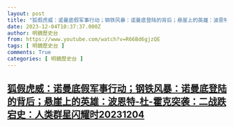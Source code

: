 ```yaml
---
layout: post
title: "狐假虎威：诺曼底假军事行动；钢铁风暴：诺曼底登陆的背后；悬崖上的英雄：波恩特-杜-霍克突袭：二战跌宕史：人类群星闪耀时20231204"
date: 2023-12-04T10:37:37.000Z
author: 明鏡歷史台
from: https://www.youtube.com/watch?v=R66Bd6gjzQE
tags: [ 明鏡歷史台 ]
comments: True
categories: [ 明鏡歷史台 ]
---
```

<!--1701686257000-->
[狐假虎威：诺曼底假军事行动；钢铁风暴：诺曼底登陆的背后；悬崖上的英雄：波恩特-杜-霍克突袭：二战跌宕史：人类群星闪耀时20231204](https://www.youtube.com/watch?v=R66Bd6gjzQE)
------

<div>

</div>
